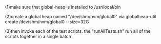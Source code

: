 (1)make sure that global-heap is installed to /usr/local/bin

(2)create a global heap named "/dev/shm/nvm/global0" via
  globalheap-util create /dev/shm/nvm/global0 --size=32G

(3)then invoke each of the test scripts. the "runAllTests.sh" run all of the scripts 
  together in a single batch

